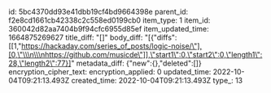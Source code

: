id: 5bc4370dd93e41dbb19cf4bd9664398e
parent_id: f2e8cd1661cb42338c2c558ed0199cb0
item_type: 1
item_id: 360042d82aa7404b9f94cfc6955d85ef
item_updated_time: 1664875269627
title_diff: "[]"
body_diff: "[{\"diffs\":[[1,\"https://hackaday.com/series_of_posts/logic-noise/\"],[0,\"\\\n\\\nhttps://github.com/musicde\"]],\"start1\":0,\"start2\":0,\"length1\":28,\"length2\":77}]"
metadata_diff: {"new":{},"deleted":[]}
encryption_cipher_text: 
encryption_applied: 0
updated_time: 2022-10-04T09:21:13.493Z
created_time: 2022-10-04T09:21:13.493Z
type_: 13